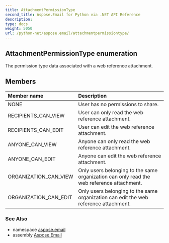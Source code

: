 ```yaml
---
title: AttachmentPermissionType
second_title: Aspose.Email for Python via .NET API Reference
description: 
type: docs
weight: 5050
url: /python-net/aspose.email/attachmentpermissiontype/
---
```


## AttachmentPermissionType enumeration

The permission type data associated with a web reference attachment.

## Members
| Member name | Description |
| :- | :- |
|NONE|User has no permissions to share.|
|RECIPIENTS_CAN_VIEW|User can only read the web reference attachment.|
|RECIPIENTS_CAN_EDIT|User can edit the web reference attachment.|
|ANYONE_CAN_VIEW|Anyone can only read the web reference attachment.|
|ANYONE_CAN_EDIT|Anyone can edit the web reference attachment.|
|ORGANIZATION_CAN_VIEW|Only users belonging to the same organization can only read the web reference attachment.|
|ORGANIZATION_CAN_EDIT|Only users belonging to the same organization can edit the web reference attachment.|

### See Also

* namespace [aspose.email](/email/python-net/aspose.email/)
* assembly [Aspose.Email](/email/python-net/)

